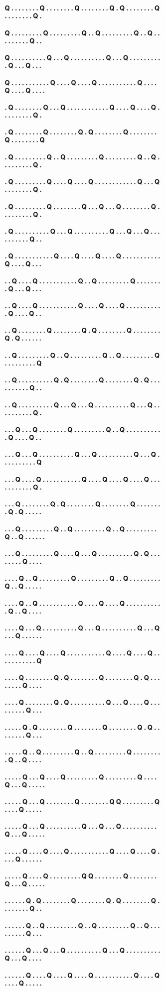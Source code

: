 Q . . . . . .
. . Q . . . .
. . . . Q . .
. . . . . . Q
. Q . . . . .
. . . Q . . .
. . . . . Q .
-----------------------------
Q . . . . . .
. . . Q . . .
. . . . . . Q
. . Q . . . .
. . . . . Q .
. Q . . . . .
. . . . Q . .
-----------------------------
Q . . . . . .
. . . . Q . .
. Q . . . . .
. . . . . Q .
. . Q . . . .
. . . . . . Q
. . . Q . . .
-----------------------------
Q . . . . . .
. . . . . Q .
. . . Q . . .
. Q . . . . .
. . . . . . Q
. . . . Q . .
. . Q . . . .
-----------------------------
. Q . . . . .
. . . Q . . .
Q . . . . . .
. . . . . . Q
. . . . Q . .
. . Q . . . .
. . . . . Q .
-----------------------------
. Q . . . . .
. . . Q . . .
. . . . . Q .
Q . . . . . .
. . Q . . . .
. . . . Q . .
. . . . . . Q
-----------------------------
. Q . . . . .
. . . . Q . .
Q . . . . . .
. . . Q . . .
. . . . . . Q
. . Q . . . .
. . . . . Q .
-----------------------------
. Q . . . . .
. . . . Q . .
. . Q . . . .
Q . . . . . .
. . . . . . Q
. . . Q . . .
. . . . . Q .
-----------------------------
. Q . . . . .
. . . . Q . .
. . . . . . Q
. . . Q . . .
Q . . . . . .
. . Q . . . .
. . . . . Q .
-----------------------------
. Q . . . . .
. . . . . Q .
. . Q . . . .
. . . . . . Q
. . . Q . . .
Q . . . . . .
. . . . Q . .
-----------------------------
. Q . . . . .
. . . . . . Q
. . . . Q . .
. . Q . . . .
Q . . . . . .
. . . . . Q .
. . . Q . . .
-----------------------------
. . Q . . . .
Q . . . . . .
. . . . . Q .
. Q . . . . .
. . . . Q . .
. . . . . . Q
. . . Q . . .
-----------------------------
. . Q . . . .
Q . . . . . .
. . . . . Q .
. . . Q . . .
. Q . . . . .
. . . . . . Q
. . . . Q . .
-----------------------------
. . Q . . . .
. . . . Q . .
. . . . . . Q
. Q . . . . .
. . . Q . . .
. . . . . Q .
Q . . . . . .
-----------------------------
. . Q . . . .
. . . . . Q .
. Q . . . . .
. . . . Q . .
Q . . . . . .
. . . Q . . .
. . . . . . Q
-----------------------------
. . Q . . . .
. . . . . . Q
. Q . . . . .
. . . Q . . .
. . . . . Q .
Q . . . . . .
. . . . Q . .
-----------------------------
. . Q . . . .
. . . . . . Q
. . . Q . . .
Q . . . . . .
. . . . Q . .
. Q . . . . .
. . . . . Q .
-----------------------------
. . . Q . . .
Q . . . . . .
. . Q . . . .
. . . . . Q .
. Q . . . . .
. . . . . . Q
. . . . Q . .
-----------------------------
. . . Q . . .
Q . . . . . .
. . . . Q . .
. Q . . . . .
. . . . . Q .
. . Q . . . .
. . . . . . Q
-----------------------------
. . . Q . . .
. Q . . . . .
. . . . . . Q
. . . . Q . .
. . Q . . . .
Q . . . . . .
. . . . . Q .
-----------------------------
. . . Q . . .
. . . . . Q .
Q . . . . . .
. . Q . . . .
. . . . Q . .
. . . . . . Q
. Q . . . . .
-----------------------------
. . . Q . . .
. . . . . . Q
. . Q . . . .
. . . . . Q .
. Q . . . . .
. . . . Q . .
Q . . . . . .
-----------------------------
. . . Q . . .
. . . . . . Q
. . . . Q . .
. Q . . . . .
. . . . . Q .
Q . . . . . .
. . Q . . . .
-----------------------------
. . . . Q . .
Q . . . . . .
. . . Q . . .
. . . . . . Q
. . Q . . . .
. . . . . Q .
. Q . . . . .
-----------------------------
. . . . Q . .
Q . . . . . .
. . . . . Q .
. . . Q . . .
. Q . . . . .
. . . . . . Q
. . Q . . . .
-----------------------------
. . . . Q . .
. Q . . . . .
. . . . . Q .
. . Q . . . .
. . . . . . Q
. . . Q . . .
Q . . . . . .
-----------------------------
. . . . Q . .
. . Q . . . .
Q . . . . . .
. . . . . Q .
. . . Q . . .
. Q . . . . .
. . . . . . Q
-----------------------------
. . . . Q . .
. . . . . . Q
. Q . . . . .
. . . Q . . .
. . . . . Q .
Q . . . . . .
. . Q . . . .
-----------------------------
. . . . Q . .
. . . . . . Q
. Q . . . . .
. . . . . Q .
. . Q . . . .
Q . . . . . .
. . . Q . . .
-----------------------------
. . . . . Q .
Q . . . . . .
. . Q . . . .
. . . . Q . .
. . . . . . Q
. Q . . . . .
. . . Q . . .
-----------------------------
. . . . . Q .
. Q . . . . .
. . . . Q . .
Q . . . . . .
. . . Q . . .
. . . . . . Q
. . Q . . . .
-----------------------------
. . . . . Q .
. . Q . . . .
Q . . . . . .
. . . Q . . .
. . . . . . Q
. . . . Q . .
. Q . . . . .
-----------------------------
. . . . . Q .
. . Q . . . .
. . . . Q . .
. . . . . . Q
Q . . . . . .
. . . Q . . .
. Q . . . . .
-----------------------------
. . . . . Q .
. . Q . . . .
. . . . . . Q
. . . Q . . .
Q . . . . . .
. . . . Q . .
. Q . . . . .
-----------------------------
. . . . . Q .
. . . Q . . .
. Q . . . . .
. . . . . . Q
. . . . Q . .
. . Q . . . .
Q . . . . . .
-----------------------------
. . . . . Q .
. . . Q . . .
. . . . . . Q
Q . . . . . .
. . Q . . . .
. . . . Q . .
. Q . . . . .
-----------------------------
. . . . . . Q
. Q . . . . .
. . . Q . . .
. . . . . Q .
Q . . . . . .
. . Q . . . .
. . . . Q . .
-----------------------------
. . . . . . Q
. . Q . . . .
. . . . . Q .
. Q . . . . .
. . . . Q . .
Q . . . . . .
. . . Q . . .
-----------------------------
. . . . . . Q
. . . Q . . .
Q . . . . . .
. . . . Q . .
. Q . . . . .
. . . . . Q .
. . Q . . . .
-----------------------------
. . . . . . Q
. . . . Q . .
. . Q . . . .
Q . . . . . .
. . . . . Q .
. . . Q . . .
. Q . . . . .
-----------------------------
